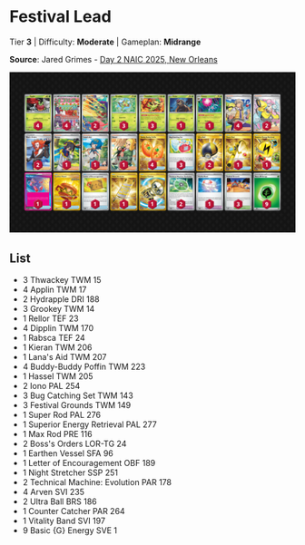 # Festival Lead

Tier **3** | Difficulty: **Moderate** | Gameplan: **Midrange**

**Source**: Jared Grimes - [Day 2 NAIC 2025, New Orleans](https://limitlesstcg.com/decks/list/18767)

![decklist](../../!Images/Standard/17SVI-DRI/Festival%20Lead.png)

## List
* 3 Thwackey TWM 15
* 4 Applin TWM 17
* 2 Hydrapple DRI 188
* 3 Grookey TWM 14
* 1 Rellor TEF 23
* 4 Dipplin TWM 170
* 1 Rabsca TEF 24
* 1 Kieran TWM 206
* 1 Lana's Aid TWM 207
* 4 Buddy-Buddy Poffin TWM 223
* 1 Hassel TWM 205
* 2 Iono PAL 254
* 3 Bug Catching Set TWM 143
* 3 Festival Grounds TWM 149
* 1 Super Rod PAL 276
* 1 Superior Energy Retrieval PAL 277
* 1 Max Rod PRE 116
* 2 Boss's Orders LOR-TG 24
* 1 Earthen Vessel SFA 96
* 1 Letter of Encouragement OBF 189
* 1 Night Stretcher SSP 251
* 2 Technical Machine: Evolution PAR 178
* 4 Arven SVI 235
* 2 Ultra Ball BRS 186
* 1 Counter Catcher PAR 264
* 1 Vitality Band SVI 197
* 9 Basic {G} Energy SVE 1
